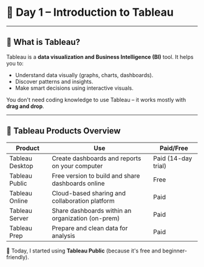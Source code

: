 # 📅 Day 1 – Introduction to Tableau

---

## 🧠 What is Tableau?

Tableau is a **data visualization and Business Intelligence (BI)** tool. It helps you to:
- Understand data visually (graphs, charts, dashboards).
- Discover patterns and insights.
- Make smart decisions using interactive visuals.

You don't need coding knowledge to use Tableau – it works mostly with **drag and drop**.

---

## 🧰 Tableau Products Overview

| Product         | Use                                               | Paid/Free |
|-----------------|----------------------------------------------------|-----------|
| Tableau Desktop | Create dashboards and reports on your computer     | Paid (14-day trial) |
| Tableau Public  | Free version to build and share dashboards online  | Free      |
| Tableau Online  | Cloud-based sharing and collaboration platform     | Paid      |
| Tableau Server  | Share dashboards within an organization (on-prem)  | Paid      |
| Tableau Prep    | Prepare and clean data for analysis                | Paid      |

📝 Today, I started using **Tableau Public** (because it's free and beginner-friendly).

